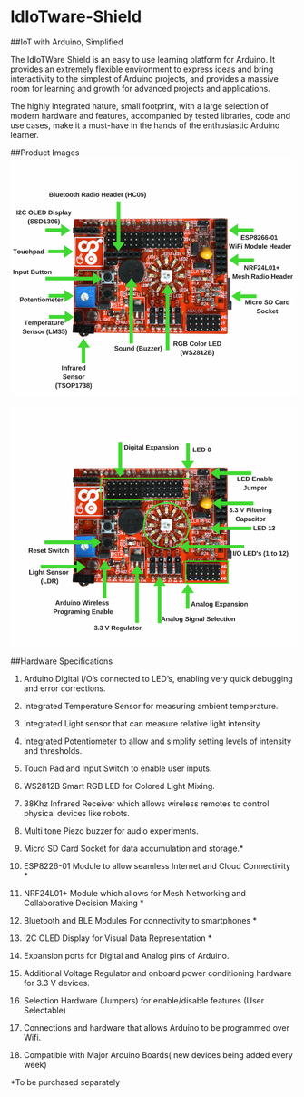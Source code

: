 # IdIoTware-Shield
##IoT with Arduino, Simplified

The IdIoTWare Shield is an easy to use learning platform for Arduino.
It provides an extremely flexible environment to express ideas and bring interactivity to the simplest of Arduino projects, and provides a massive room for learning and growth for advanced projects and applications.

The highly integrated nature, small footprint, with a large selection of modern hardware and features, accompanied by tested libraries, code and use cases, make it a must-have in the hands of the enthusiastic Arduino learner.

##Product Images
<img src="https://github.com/CuriosityGym/IdIoTware-Shield/blob/master/images/1-White.png" width="600"></img>

<img src="https://github.com/CuriosityGym/IdIoTware-Shield/blob/master/images/2-White.png" width="600"></img>

##Hardware Specifications
1. Arduino Digital I/O’s connected to LED’s, enabling very quick debugging and error corrections.

2. Integrated Temperature Sensor for measuring ambient temperature.

3. Integrated Light sensor that can measure relative light intensity

4. Integrated Potentiometer to allow and simplify setting levels of intensity and thresholds. 

5. Touch Pad and Input Switch to enable user inputs.

6. WS2812B Smart RGB LED for Colored Light Mixing.

7. 38Khz Infrared Receiver which allows wireless remotes to control physical devices like robots.

8. Multi tone Piezo buzzer for audio experiments.

9. Micro SD Card Socket for data accumulation and storage.*

10. ESP8226-01 Module to allow seamless Internet and Cloud Connectivity *

11. NRF24L01+ Module  which allows for Mesh Networking and Collaborative Decision Making *

12. Bluetooth and BLE Modules For connectivity to smartphones *

13. I2C OLED Display for Visual Data Representation *

14. Expansion ports for Digital and Analog pins of Arduino.

15. Additional Voltage Regulator and onboard power conditioning hardware for 3.3 V devices.

16. Selection Hardware (Jumpers) for enable/disable features (User Selectable)

17. Connections and hardware that allows Arduino to be programmed over Wifi.

18. Compatible with Major Arduino Boards( new devices being added every week)


*To be purchased separately

